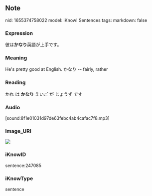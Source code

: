 ## Note
nid: 1655374758022
model: iKnow! Sentences
tags: 
markdown: false

### Expression
彼は<b>かなり</b>英語が上手です。

### Meaning
He's pretty good at English.
かなり -- fairly, rather

### Reading
かれ は <b>かなり</b> えいご が じょうず です

### Audio
[sound:8f1e01031d97de63febc4ab4cafac7f8.mp3]

### Image_URI
<img src="2d91e372391f15c71b751cb68e6acba1.jpg">

### iKnowID
sentence:247085

### iKnowType
sentence
